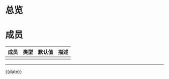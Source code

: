 # 总览



# 成员

| 成员 | 类型 | 默认值 | 描述 |
| ---- | ---- | ------ | ---- |
|      |      |        |      |

----
{{date}}